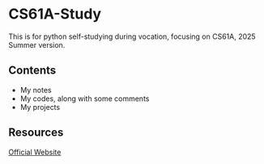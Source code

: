 # CS61A-Study
This is for python self-studying during vocation, focusing on CS61A, 2025 Summer version.

## Contents
* My notes
* My codes, along with some comments
* My projects

## Resources
 [Official Website](https://cs61a.org/ "Visit the official website")
